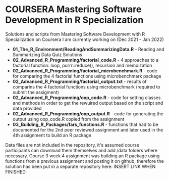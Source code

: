 # COURSERA Mastering Software Development in R Specialization
Solutions and scripts from Mastering Software Development with R Specialization on Coursera I am currently working on (Dec 2021 - Jan 2022)

- **01_The_R_Environment/ReadingAndSummarizingData.R** - Reading and Summarizing Data Quiz Solutions
- **02_Advanced_R_Programming/factorial_code.R** - 4 approaches to a factorial function: loop, purrr::reduce(), recursion and memoization
- **02_Advanced_R_Programming/factorial_microbenchmark.R** - code for comparing the 4 factorial functions using microbenchmark package
- **02_Advanced_R_Programming/factorial_output.txt** - results of comparins the 4 factorial functions using microbenchmark (required to submit the assigment)
- **02_Advanced_R_Programming/oop_code.R** - code for setting classes and methods in order to get the rewuired output based on the script and data provided
- **02_Advanced_R_Programming/oop_output.R** - code for generating the output using oop_code.R copied from the assignment
- **03_Building_R_Packages/fars_functions.R** - functions that had to be documented for the 2nd peer reviewed assignment and later used in the 4th assignment to build an R package

Data files are not included in the repository, it's assumed course participants can download them themselves and add /data folders where necessary.
Course 3 week 4 assignment was building an R package using functions from a previous assignment and posting it on github, therefore the solution has been put in a separate repository here: INSERT LINK WHEN FINISHED
